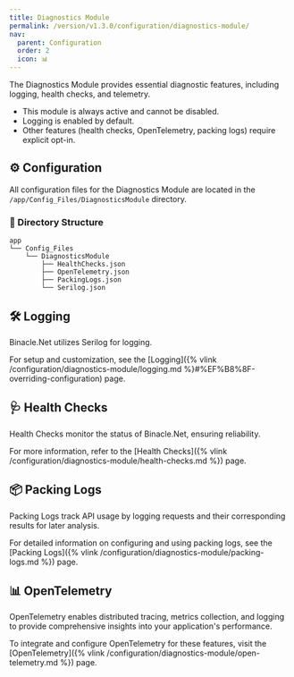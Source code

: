 ```yaml
---
title: Diagnostics Module
permalink: /version/v1.3.0/configuration/diagnostics-module/
nav:
  parent: Configuration
  order: 2
  icon: 📊
---
```


The Diagnostics Module provides essential diagnostic features, including logging, health checks, and telemetry.
- This module is always active and cannot be disabled.
- Logging is enabled by default.
- Other features (health checks, OpenTelemetry, packing logs) require explicit opt-in.

## ⚙️ Configuration
All configuration files for the Diagnostics Module are located in the `/app/Config_Files/DiagnosticsModule` directory.

### 📑 Directory Structure
```text
app
└── Config_Files
    └── DiagnosticsModule
        ├── HealthChecks.json
        ├── OpenTelemetry.json
        ├── PackingLogs.json
        └── Serilog.json
```

## 🛠️ Logging
Binacle.Net utilizes Serilog for logging.

For setup and customization, see the [Logging]({% vlink /configuration/diagnostics-module/logging.md %}#%EF%B8%8F-overriding-configuration) page.

## 🩺 Health Checks
Health Checks monitor the status of Binacle.Net, ensuring reliability.

For more information, refer to the [Health Checks]({% vlink /configuration/diagnostics-module/health-checks.md %}) page.

## 📦 Packing Logs
Packing Logs track API usage by logging requests and their corresponding results for later analysis.

For detailed information on configuring and using packing logs, see the [Packing Logs]({% vlink /configuration/diagnostics-module/packing-logs.md %}) page.

## 📊 OpenTelemetry
OpenTelemetry enables distributed tracing, metrics collection, and logging to provide comprehensive insights into your application's performance.

To integrate and configure OpenTelemetry for these features, visit the [OpenTelemetry]({% vlink /configuration/diagnostics-module/open-telemetry.md %}) page.